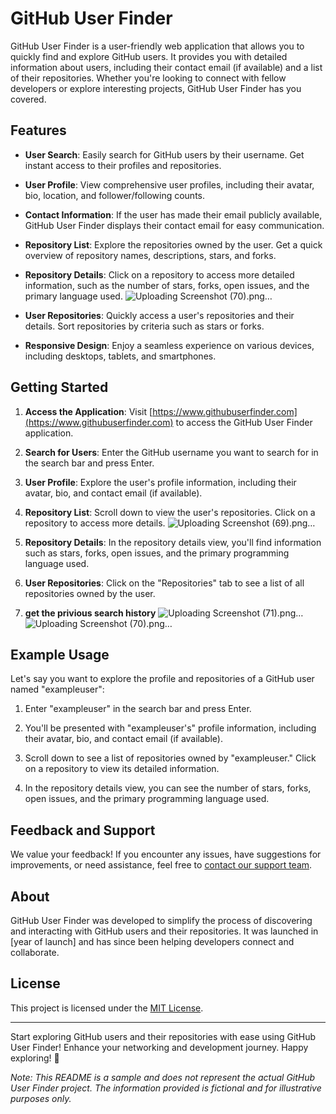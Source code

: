 

# GitHub User Finder





GitHub User Finder is a user-friendly web application that allows you to quickly find and explore GitHub users. It provides you with detailed information about users, including their contact email (if available) and a list of their repositories. Whether you're looking to connect with fellow developers or explore interesting projects, GitHub User Finder has you covered.

## Features

- **User Search**: Easily search for GitHub users by their username. Get instant access to their profiles and repositories.

- **User Profile**: View comprehensive user profiles, including their avatar, bio, location, and follower/following counts.

- **Contact Information**: If the user has made their email publicly available, GitHub User Finder displays their contact email for easy communication.

- **Repository List**: Explore the repositories owned by the user. Get a quick overview of repository names, descriptions, stars, and forks.

- **Repository Details**: Click on a repository to access more detailed information, such as the number of stars, forks, open issues, and the primary language used.
![Uploading Screenshot (70).png…]()

- **User Repositories**: Quickly access a user's repositories and their details. Sort repositories by criteria such as stars or forks.

- **Responsive Design**: Enjoy a seamless experience on various devices, including desktops, tablets, and smartphones.

## Getting Started

1. **Access the Application**: Visit [https://www.githubuserfinder.com](https://www.githubuserfinder.com) to access the GitHub User Finder application.

2. **Search for Users**: Enter the GitHub username you want to search for in the search bar and press Enter.

3. **User Profile**: Explore the user's profile information, including their avatar, bio, and contact email (if available).

4. **Repository List**: Scroll down to view the user's repositories. Click on a repository to access more details.
![Uploading Screenshot (69).png…]()

5. **Repository Details**: In the repository details view, you'll find information such as stars, forks, open issues, and the primary programming language used.

6. **User Repositories**: Click on the "Repositories" tab to see a list of all repositories owned by the user.
7. **get the privious search history**
   ![Uploading Screenshot (71).png…]()![Uploading Screenshot (70).png…]()



## Example Usage

Let's say you want to explore the profile and repositories of a GitHub user named "exampleuser":

1. Enter "exampleuser" in the search bar and press Enter.

2. You'll be presented with "exampleuser's" profile information, including their avatar, bio, and contact email (if available).

3. Scroll down to see a list of repositories owned by "exampleuser." Click on a repository to view its detailed information.

4. In the repository details view, you can see the number of stars, forks, open issues, and the primary programming language used.

## Feedback and Support

We value your feedback! If you encounter any issues, have suggestions for improvements, or need assistance, feel free to [contact our support team](mailto:support@githubuserfinder.com).

## About

GitHub User Finder was developed to simplify the process of discovering and interacting with GitHub users and their repositories. It was launched in [year of launch] and has since been helping developers connect and collaborate.

## License

This project is licensed under the [MIT License](https://opensource.org/licenses/MIT).

---

Start exploring GitHub users and their repositories with ease using GitHub User Finder! Enhance your networking and development journey. Happy exploring! 🚀

*Note: This README is a sample and does not represent the actual GitHub User Finder project. The information provided is fictional and for illustrative purposes only.*
